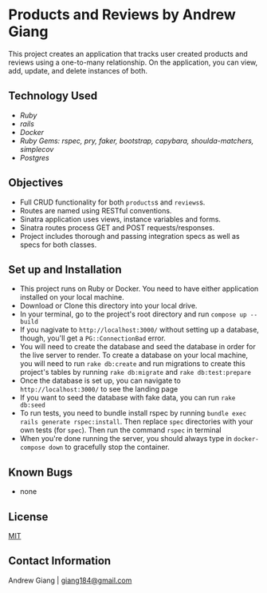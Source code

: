 # Products and Reviews by Andrew Giang
This project creates an application that tracks user created products and reviews using a one-to-many relationship. On the application, you can view, add, update, and delete instances of both. 

## Technology Used
* _Ruby_
* _rails_
* _Docker_
* _Ruby Gems: rspec, pry, faker, bootstrap, capybara, shoulda-matchers, simplecov_
* _Postgres_

## Objectives

* Full CRUD functionality for both `products`s and `reviews`s.
* Routes are named using RESTful conventions.
* Sinatra application uses views, instance variables and forms.
* Sinatra routes process GET and POST requests/responses.
* Project includes thorough and passing integration specs as well as specs for both classes.

## Set up and Installation
* This project runs on Ruby or Docker. You need to have either application installed on your local machine.
* Download or Clone this directory into your local drive.
* In your terminal, go to the project's root directory and run `compose up --build`
* If you nagivate to `http://localhost:3000/` without setting up a database, though, you'll get a `PG::ConnectionBad` error.
* You will need to create the database and seed the database in order for the live server to render. To create a database on your local machine, you will need to run `rake db:create` and run migrations to create this project's tables by running `rake db:migrate` and `rake db:test:prepare`
* Once the database is set up, you can navigate to `http://localhost:3000/` to see the landing page
* If you want to seed the database with fake data, you can run `rake db:seed`
* To run tests, you need to bundle install rspec by running `bundle exec rails generate rspec:install`. Then replace `spec` directories with your own tests (for `spec`). Then run the command `rspec` in terminal
* When you're done running the server, you should always type in `docker-compose down` to gracefully stop the container.

## Known Bugs

* none

## License

[MIT](https://en.wikipedia.org/wiki/MIT_License)

## Contact Information

Andrew Giang | giang184@gmail.com
